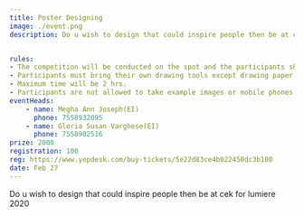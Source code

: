 ```yaml
---
title: Poster Designing
image: ./event.png
description: Do u wish to design that could inspire people then be at cek for lumiere 2020


rules: 
- The competition will be conducted on the spot and the participants shall make the poster according to the theme.
- Participants must bring their own drawing tools except drawing paper.
- Maximum time will be 2 hrs.
- Participants are not allowed to take example images or mobile phones.
eventHeads:
    - name: Megha Ann Joseph(EI)
      phone: 7558932095
    - name: Gloria Susan Varghese(EI)
      phone: 7558902516
prize: 2000
registration: 100
reg: https://www.yepdesk.com/buy-tickets/5e22d83ce4b022450dc3b100
date: Feb 27
---
```

Do u wish to design that could inspire people then be at cek for lumiere 2020
